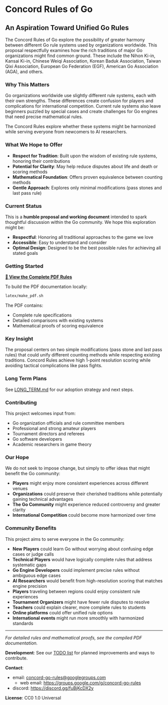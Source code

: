 # Concord Rules of Go

## An Aspiration Toward Unified Go Rules

The Concord Rules of Go explore the possibility of greater harmony between different Go rule systems used by organizations worldwide.
This proposal respectfully examines how the rich traditions of major Go organizations might find common ground.
These include the Nihon Ki-in, Kansai Ki-in, Chinese Weiqi Association, Korean Baduk Association, Taiwan Qixi Association, European Go Federation (EGF), American Go Association (AGA), and others.

### Why This Matters

Go organizations worldwide use slightly different rule systems, each with their own strengths.
These differences create confusion for players and complications for international competition.
Current rule systems also leave beginners puzzled by special cases and create challenges for Go engines that need precise mathematical rules.

The Concord Rules explore whether these systems might be harmonized while serving everyone from newcomers to AI researchers.

### What We Hope to Offer

- **Respect for Tradition**: Built upon the wisdom of existing rule systems, honoring their contributions
- **Potential for Clarity**: May help reduce disputes about life and death or scoring methods
- **Mathematical Foundation**: Offers proven equivalence between counting methods
- **Gentle Approach**: Explores only minimal modifications (pass stones and last pass rule)

### Current Status

This is a **humble proposal and working document** intended to spark thoughtful discussion within the Go community. We hope this exploration might be:

- **Respectful**: Honoring all traditional approaches to the game we love
- **Accessible**: Easy to understand and consider
- **Optimal Design**: Designed to be the best possible rules for achieving all stated goals 

### Getting Started

**[📄 View the Complete PDF Rules](https://github.com/lukaszlew/concord-go-rules/blob/main/Concord%20Go%20Rules.pdf)**

To build the PDF documentation locally:
```bash
latex/make_pdf.sh
```

The PDF contains:
- Complete rule specifications
- Detailed comparisons with existing systems
- Mathematical proofs of scoring equivalence

### Key Insight

The proposal centers on two simple modifications (pass stone and last pass rules) that could unify different counting methods while respecting existing traditions.
Concord Rules achieve high 1-point resolution scoring while avoiding tactical complications like pass fights.

### Long Term Plans

See [LONG_TERM.md](LONG_TERM.md) for our adoption strategy and next steps.

### Contributing

This project welcomes input from:
- Go organization officials and rule committee members
- Professional and strong amateur players
- Tournament directors and referees
- Go software developers
- Academic researchers in game theory

### Our Hope

We do not seek to impose change, but simply to offer ideas that might benefit the Go community:

- **Players** might enjoy more consistent experiences across different venues
- **Organizations** could preserve their cherished traditions while potentially gaining technical advantages
- **The Go Community** might experience reduced controversy and greater clarity
- **International Competition** could become more harmonized over time

### Community Benefits

This project aims to serve everyone in the Go community:
- **New Players** could learn Go without worrying about confusing edge cases or judge calls
- **Technical Players** would have logically complete rules that address systematic gaps
- **Go Engine Developers** could implement precise rules without ambiguous edge cases
- **AI Researchers** would benefit from high-resolution scoring that matches engine precision
- **Players** traveling between regions could enjoy consistent rule experiences
- **Tournament Organizers** might have fewer rule disputes to resolve
- **Teachers** could explain clearer, more complete rules to students
- **Online platforms** could offer unified rule options
- **International events** might run more smoothly with harmonized standards


---

*For detailed rules and mathematical proofs, see the compiled PDF documentation.*

**Development**: See our [TODO list](TODO.md) for planned improvements and ways to contribute.

**Contact**: 
- email: concord-go-rules@googlegroups.com 
  - web email: https://groups.google.com/g/concord-go-rules
- discord: https://discord.gg/fuBjKcDX2y

**License**: CC0 1.0 Universal
